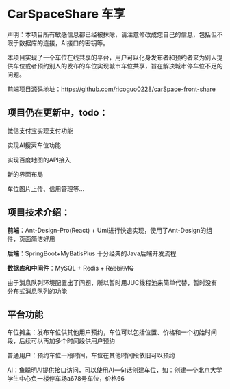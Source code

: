 #  CarSpaceShare 车享

声明：本项目所有敏感信息都已经被抹除，请注意修改成您自己的信息，包括但不限于数据库的连接，AI接口的密钥等。



本项目实现了一个车位在线共享的平台，用户可以化身发布者和预约者来为别人提供车位或者预约别人的发布的车位实现城市车位共享，旨在解决城市停车位不足的问题。

前端项目源码地址：https://github.com/ricoguo0228/carSpace-front-share

## 项目仍在更新中，todo：

微信支付宝实现支付功能

实现AI搜索车位功能

实现百度地图的API接入

新的界面布局

车位图片上传、信用管理等...

##  项目技术介绍：

**前端**：Ant-Design-Pro(React) + Umi进行快速实现，使用了Ant-Design的组件，页面简洁好用

**后端**：SpringBoot+MyBatisPlus 十分经典的Java后端开发流程

**数据库和中间件**：MySQL + Redis + ~~RabbitMQ~~

由于消息队列环境配置出了问题，所以暂时用JUC线程池来简单代替，暂时没有分布式消息队列的功能



##  平台功能

车位摊主：发布车位供其他用户预约，车位可以包括位置、价格和一个初始时间段，后续可以再加多个时间段供用户预约

普通用户：预约车位一段时间，车位在其他时间段依旧可以预约

AI：鱼聪明AI提供接口访问，可以使用AI一句话创建车位，如：创建一个北京大学学生中心负一楼停车场a678号车位，价格66
